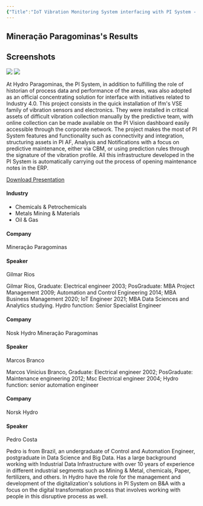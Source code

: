 ```yaml
---
{"Title":"IoT Vibration Monitoring System interfacing with PI System - Norsk Hydro","Year":2022,"Industry":"Metals Mining & Materials","URL":"https://resources.osisoft.com/presentations/iot-vibration-monitoring-system-interfacing-with-pi-system---norsk-hydro/","PDF":"https://cdn.osisoft.com/osi/presentations/2022-AVEVA-Amsterdam/UC22EU-D2PI040-Hydro-Costa-IoT-vibration-monitoring.pdf","Company":"Mineração Paragominas","Keywords":["CBM","Vibrations"],"dg-publish":true,"permalink":"/aveva/customer-stories/2022/2022-mineracao-paragominas-io-t-vibration-monitoring-system-interfacing-with-pi-system-norsk-hydro/","dgPassFrontmatter":true}
---
```


## Mineração Paragominas's Results

## Screenshots

![](https://i.imgur.com/6pcjwhO.png)
![](https://i.imgur.com/qjnwfbv.png)

At Hydro Paragominas, the PI System, in addition to fulfilling the role of historian of process data and performance of the areas, was also adopted as an official concentrating solution for interface with initiatives related to Industry 4.0. This project consists in the quick installation of Ifm's VSE family of vibration sensors and electronics. They were installed in critical assets of difficult vibration collection manually by the predictive team, with online collection can be made available on the PI Vision dashboard easily accessible through the corporate network. The project makes the most of PI System features and functionality such as connectivity and integration, structuring assets in PI AF, Analysis and Notifications with a focus on predictive maintenance, either via CBM, or using prediction rules through the signature of the vibration profile. All this infrastructure developed in the PI System is automatically carrying out the process of opening maintenance notes in the ERP.

[Download Presentation](https://cdn.osisoft.com/osi/presentations/2022-AVEVA-Amsterdam/UC22EU-D2PI040-Hydro-Costa-IoT-vibration-monitoring.pdf?_ga=2.197799343.1289437809.1742977002-877513685.1741348354)

#### Industry

- Chemicals & Petrochemicals
- Metals Mining & Materials
- Oil & Gas

#### Company

Mineração Paragominas

#### Speaker

Gilmar Rios

Gilmar Rios, Graduate: Electrical engineer 2003; PosGraduate: MBA Project Management 2009; Automation and Control Engineering 2014; MBA Business Management 2020; IoT Engineer 2021; MBA Data Sciences and Analytics studying. Hydro function: Senior Specialist Engineer

#### Company

Nosk Hydro Mineração Paragominas

#### Speaker

Marcos Branco

Marcos Vinicius Branco, Graduate: Electrical engineer 2002; PosGraduate: Maintenance engineering 2012; Msc Electrical engineer 2004; Hydro function: senior automation engineer

#### Company

Norsk Hydro

#### Speaker

Pedro Costa

Pedro is from Brazil, an undergraduate of Control and Automation Engineer, postgraduate in Data Science and Big Data. Has a large background working with Industrial Data Infrastructure with over 10 years of experience in different industrial segments such as Mining & Metal, chemicals, Paper, fertilizers, and others. In Hydro have the role for the management and development of the digitalization's solutions in PI System on B&A with a focus on the digital transformation process that involves working with people in this disruptive process as well.